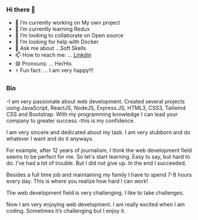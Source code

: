 ### Hi there 👋



- 🔭 I’m currently working on My own project
- 🌱 I’m currently learning Redux
- 👯 I’m looking to collaborate on Open source
- 🤔 I’m looking for help with Docker
- 💬 Ask me about ...Soft Skells
- 📫 How to reach me: ... [Linkdin](https://www.linkedin.com/in/md-mejbaul-haque-67b67b71/)
- 😄 Pronouns: ... He/His
- ⚡ Fun fact: ... I am very happy!!!



### Bio

-I am very passionate about web development. Created several projects using JavaScript, ReactJS, NodeJS, Express.JS, HTML3, CSS3, Tailwind CSS and Bootstrap. With my programming knowledge I can lead your company to greater success -this is my confidence.

 I am very sincere and dedicated about my task. I am very stubborn and do whatever I want and do it anyways. 

For example, after 12 years of journalism, I think the web development field seems to be perfect for me. So let's start learning. Easy to say, but hard to do. I've had a lot of trouble. But I did not give up. In the end I succeeded.

Besides a full time job and maintaining my family I have to spend 7-8 hours every day. This is where you realize how hard I can work! 

The web development field is very challenging. I like to take challenges.

Now I am very enjoying web development. I am really excited when I am coding. Sometimes it’s challenging but I enjoy it.

